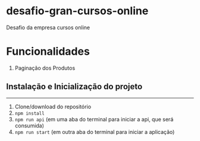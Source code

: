 # desafio-gran-cursos-online
Desafio da empresa cursos online

# Funcionalidades
1. Paginação dos Produtos

## Instalação e Inicialização do projeto

---

1. Clone/download do repositório
2. `npm install`
3. `npm run api` (em uma aba do terminal para iniciar a api, que será consumida)
4. `npm run start` (em outra aba do terminal para iniciar a aplicação)

